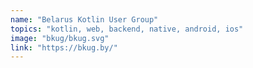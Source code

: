 ```yaml
---
name: "Belarus Kotlin User Group"
topics: "kotlin, web, backend, native, android, ios"
image: "bkug/bkug.svg"
link: "https://bkug.by/"
---
```

